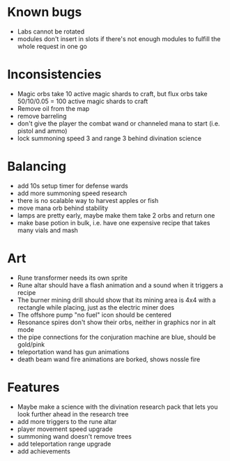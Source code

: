 # Known bugs

* Labs cannot be rotated
* modules don't insert in slots if there's not enough modules to fulfill the
  whole request in one go

# Inconsistencies

* Magic orbs take 10 active magic shards to craft, but flux orbs take 50/10/0.05 = 100 active magic shards to craft
* Remove oil from the map
* remove barreling
* don't give the player the combat wand or channeled mana to start (i.e. pistol
  and ammo)
* lock summoning speed 3 and range 3 behind divination science

# Balancing

* add 10s setup timer for defense wards
* add more summoning speed research
* there is no scalable way to harvest apples or fish
* move mana orb behind stability
* lamps are pretty early, maybe make them take 2 orbs and return one
* make base potion in bulk, i.e. have one expensive recipe that takes many
  vials and mash

# Art

* Rune transformer needs its own sprite
* Rune altar should have a flash animation and a sound when it triggers a recipe
* The burner mining drill should show that its mining area is 4x4 with a rectangle while placing, just as the electric miner does
* The offshore pump "no fuel" icon should be centered
* Resonance spires don't show their orbs, neither in graphics nor in alt mode
* the pipe connections for the conjuration machine are blue, should be gold/pink
* teleportation wand has gun animations
* death beam wand fire animations are borked, shows nossle fire

# Features

* Maybe make a science with the divination research pack that lets you look
  further ahead in the research tree
* add more triggers to the rune altar
* player movement speed upgrade
* summoning wand doesn't remove trees
* add teleportation range upgrade
* add achievements

